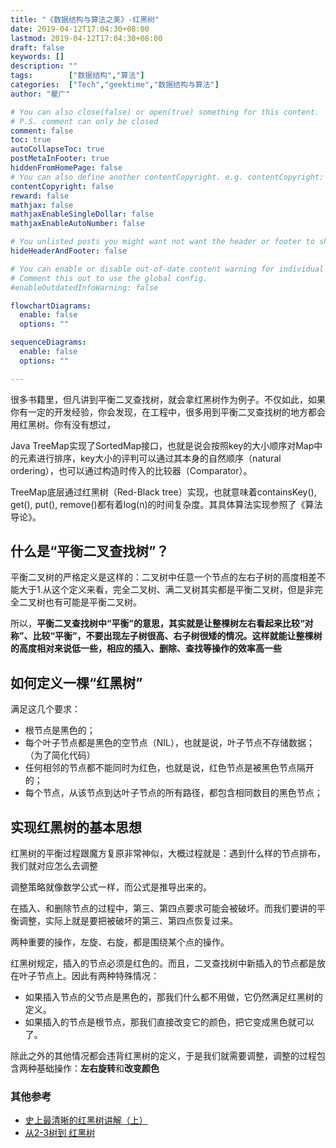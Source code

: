 ```yaml
---
title: "《数据结构与算法之美》-红黑树"
date: 2019-04-12T17:04:30+08:00
lastmod: 2019-04-12T17:04:30+08:00
draft: false
keywords: []
description: ""
tags:        ["数据结构","算法"]
categories:  ["Tech","geektime","数据结构与算法"]
author: "瞿广"

# You can also close(false) or open(true) something for this content.
# P.S. comment can only be closed
comment: false
toc: true
autoCollapseToc: true
postMetaInFooter: true
hiddenFromHomePage: false
# You can also define another contentCopyright. e.g. contentCopyright: "This is another copyright."
contentCopyright: false
reward: false
mathjax: false
mathjaxEnableSingleDollar: false
mathjaxEnableAutoNumber: false

# You unlisted posts you might want not want the header or footer to show
hideHeaderAndFooter: false

# You can enable or disable out-of-date content warning for individual post.
# Comment this out to use the global config.
#enableOutdatedInfoWarning: false

flowchartDiagrams:
  enable: false
  options: ""

sequenceDiagrams: 
  enable: false
  options: ""

---
```

很多书籍里，但凡讲到平衡二叉查找树，就会拿红黑树作为例子。不仅如此，如果你有一定的开发经验，你会发现，在工程中，很多用到平衡二叉查找树的地方都会用红黑树。你有没有想过，

Java TreeMap实现了SortedMap接口，也就是说会按照key的大小顺序对Map中的元素进行排序，key大小的评判可以通过其本身的自然顺序（natural ordering），也可以通过构造时传入的比较器（Comparator）。

TreeMap底层通过红黑树（Red-Black tree）实现，也就意味着containsKey(), get(), put(), remove()都有着log(n)的时间复杂度。其具体算法实现参照了《算法导论》。

<!--more-->

## 什么是“平衡二叉查找树”？

平衡二叉树的严格定义是这样的：二叉树中任意一个节点的左右子树的高度相差不能大于1.从这个定义来看，完全二叉树、满二叉树其实都是平衡二叉树，但是非完全二叉树也有可能是平衡二叉树。

所以，**平衡二叉查找树中“平衡”的意思，其实就是让整棵树左右看起来比较“对称”、比较“平衡”，不要出现左子树很高、右子树很矮的情况。这样就能让整棵树的高度相对来说低一些，相应的插入、删除、查找等操作的效率高一些**

## 如何定义一棵“红黑树”

满足这几个要求：

- 根节点是黑色的；
- 每个叶子节点都是黑色的空节点（NIL），也就是说，叶子节点不存储数据；（为了简化代码）
- 任何相邻的节点都不能同时为红色，也就是说，红色节点是被黑色节点隔开的；
- 每个节点，从该节点到达叶子节点的所有路径，都包含相同数目的黑色节点；

## 实现红黑树的基本思想

红黑树的平衡过程跟魔方复原非常神似，大概过程就是：遇到什么样的节点排布，我们就对应怎么去调整

调整策略就像数学公式一样，而公式是推导出来的。

在插入、和删除节点的过程中，第三、第四点要求可能会被破坏。而我们要讲的平衡调整，实际上就是要把被破坏的第三、第四点恢复过来。

两种重要的操作，左旋、右旋，都是围绕某个点的操作。

红黑树规定，插入的节点必须是红色的。而且，二叉查找树中新插入的节点都是放在叶子节点上。因此有两种特殊情况：

- 如果插入节点的父节点是黑色的，那我们什么都不用做，它仍然满足红黑树的定义。
- 如果插入的节点是根节点，那我们直接改变它的颜色，把它变成黑色就可以了。

除此之外的其他情况都会违背红黑树的定义，于是我们就需要调整，调整的过程包含两种基础操作：**左右旋转**和**改变颜色**

### 其他参考

- [史上最清晰的红黑树讲解（上）](https://www.cnblogs.com/CarpenterLee/p/5503882.html)
- [从2-3树到 红黑树](https://blog.csdn.net/fei33423/article/details/79132930)